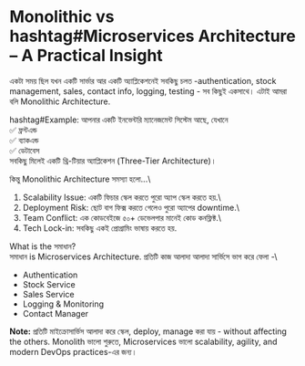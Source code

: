 # Monolithic vs hashtag#Microservices Architecture – A Practical Insight

একটা সময় ছিল যখন একটি সার্ভার আর একটি অ্যাপ্লিকেশনেই সবকিছু চলত -authentication, stock management, sales, contact info, logging, testing - সব কিছুই একসাথে। এটাই আমরা বলি Monolithic Architecture.

hashtag#Example: আপনার একটি ইনভেন্টরি ম্যানেজমেন্ট সিস্টেম আছে, যেখানে\
✅ ফ্রন্টএন্ড\
✅ ব্যাকএন্ড\
✅ ডেটাবেস\
 সবকিছু মিলেই একটি থ্রি-টিয়ার অ্যাপ্লিকেশন (Three-Tier Architecture)।

কিন্তু Monolithic Architecture সমস্যা হলো...\
1. Scalability Issue: একটি ফিচার স্কেল করতে পুরো অ্যাপ স্কেল করতে হয়.\
2. Deployment Risk: ছোট বাগ ফিক্স করতে গেলেও পুরো অ্যাপের downtime.\
3. Team Conflict: এক কোডবেইজে ৫০+ ডেভেলপার মানেই কোড কনফ্লিক্ট.\
4. Tech Lock-in: সবকিছু একই প্রোগ্রামিং ভাষায় করতে হয়.


What is the সমাধান? \
সমাধান is Microservices Architecture. প্রতিটি কাজ আলাদা আলাদা সার্ভিসে ভাগ করে ফেলা -\
- Authentication 
- Stock Service 
- Sales Service 
- Logging & Monitoring 
- Contact Manager 

**Note:** প্রতিটি মাইক্রোসার্ভিস আলাদা করে স্কেল, deploy, manage করা যায় - without affecting the others. Monolith ভালো শুরুতে, Microservices ভালো scalability, agility, and modern DevOps practices-এর জন্য।

